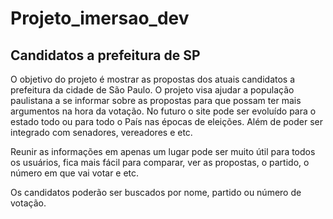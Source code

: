 # Projeto_imersao_dev
## Candidatos a prefeitura de SP 
O objetivo do projeto é mostrar as propostas dos atuais candidatos a prefeitura da cidade de São Paulo. O projeto visa ajudar a população paulistana a se informar sobre as propostas para que possam ter mais argumentos na hora da votação. No futuro o site pode ser evoluído para o estado todo ou para todo o País nas épocas de eleições. Além de poder ser integrado com senadores, vereadores e etc. 

Reunir as informações em apenas um lugar pode ser muito útil para todos os usuários, fica mais fácil para comparar, ver as propostas, o partido, o número em que vai votar e etc.

Os candidatos poderão ser buscados por nome, partido ou número de votação.
